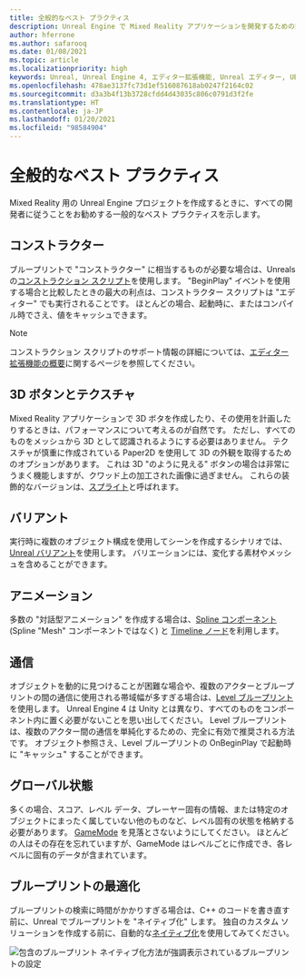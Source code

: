 ```yaml
---
title: 全般的なベスト プラクティス
description: Unreal Engine で Mixed Reality アプリケーションを開発するための推奨されるすべてのベスト プラクティスの最新情報を提供します。
author: hferrone
ms.author: safarooq
ms.date: 01/08/2021
ms.topic: article
ms.localizationpriority: high
keywords: Unreal, Unreal Engine 4, エディター拡張機能, Unreal エディター, UE4, HoloLens, HoloLens 2, Mixed Reality, 開発, ドキュメント, ガイド, 機能, Mixed Reality ヘッドセット, Windows Mixed Reality ヘッドセット, 仮想現実ヘッドセット, 移植, アップグレード
ms.openlocfilehash: 478ae3137fc73d1ef516087618ab0247f2164c02
ms.sourcegitcommit: d3a3b4f13b3728cfdd4d43035c806c0791d3f2fe
ms.translationtype: HT
ms.contentlocale: ja-JP
ms.lasthandoff: 01/20/2021
ms.locfileid: "98584904"
---
```

# <a name="general-best-practices"></a>全般的なベスト プラクティス

Mixed Reality 用の Unreal Engine プロジェクトを作成するときに、すべての開発者に従うことをお勧めする一般的なベスト プラクティスを示します。

## <a name="constructors"></a>コンストラクター

ブループリントで "コンストラクター" に相当するものが必要な場合は、Unreals の[コンストラクション スクリプト](https://docs.unrealengine.com/ProgrammingAndScripting/Blueprints/UserGuide/UserConstructionScript/index.html)を使用します。 "BeginPlay" イベントを使用する場合と比較したときの最大の利点は、コンストラクター スクリプトは "エディター" でも実行されることです。 ほとんどの場合、起動時に、またはコンパイル時でさえ、値をキャッシュできます。

> [!NOTE]
> コンストラクション スクリプトのサポート情報の詳細については、[エディター拡張機能の概要](unreal-editor-extensions.md#construction-scripts)に関するページを参照してください。

## <a name="3d-buttons-and-textures"></a>3D ボタンとテクスチャ

Mixed Reality アプリケーションで 3D ボタを作成したり、その使用を計画したりするときは、パフォーマンスについて考えるのが自然です。 ただし、すべてのものをメッシュから 3D として認識されるようにする必要はありません。 テクスチャが慎重に作成されている Paper2D を使用して 3D の外観を取得するためのオプションがあります。 これは 3D "のように見える" ボタンの場合は非常にうまく機能しますが、クワッド上の加工された画像に過ぎません。 これらの装飾的なバージョンは、[スプライト](https://docs.unrealengine.com/AnimatingObjects/Paper2D/Sprites/index.html)と呼ばれます。

## <a name="variants"></a>バリアント

実行時に複数のオブジェクト構成を使用してシーンを作成するシナリオでは、[Unreal バリアント](https://docs.unrealengine.com/Basics/Levels/Variants/index.html)を使用します。 バリエーションには、変化する素材やメッシュを含めることができます。 

## <a name="animation"></a>アニメーション

多数の "対話型アニメーション" を作成する場合は、[Spline コンポーネント](https://docs.unrealengine.com/API/Runtime/Engine/Components/USplineComponent/index.html) (Spline "Mesh" コンポーネントではなく) と [Timeline ノード](https://docs.unrealengine.com/ProgrammingAndScripting/Blueprints/UserGuide/Timelines/index.html)を利用します。 

<!-- You can find a comprehensive [video tutorial here](https://www.youtube.com/watch?v=bWXI91FdMtk&ab_channel=DoubleCrossGames). -->

## <a name="communications"></a>通信

オブジェクトを動的に見つけることが困難な場合や、複数のアクターとブループリントの間の通信に使用される帯域幅が多すぎる場合は、[Level ブループリント](https://docs.unrealengine.com/ProgrammingAndScripting/Blueprints/UserGuide/Types/LevelBlueprint/index.html)を使用します。 Unreal Engine 4 は Unity とは異なり、すべてのものをコンポーネント内に置く必要がないことを思い出してください。 Level ブループリントは、複数のアクター間の通信を単純化するための、完全に有効で推奨される方法です。 オブジェクト参照さえ、Level ブループリントの OnBeginPlay で起動時に "キャッシュ" することができます。

## <a name="global-state"></a>グローバル状態

多くの場合、スコア、レベル データ、プレーヤー固有の情報、または特定のオブジェクトにまったく属していない他のものなど、レベル固有の状態を格納する必要があります。 [GameMode](https://docs.unrealengine.com/en-US/InteractiveExperiences/Framework/GameMode/index.html) を見落とさないようにしてください。 ほとんどの人はその存在を忘れていますが、GameMode はレベルごとに作成でき、各レベルに固有のデータが含まれています。

## <a name="optimizing-blueprints"></a>ブループリントの最適化

ブループリントの検索に時間がかかりすぎる場合は、C++ のコードを書き直す前に、Unreal でブループリントを "ネイティブ化" します。 独自のカスタム ソリューションを作成する前に、自動的な[ネイティブ化](https://docs.unrealengine.com/ProgrammingAndScripting/Blueprints/TechnicalGuide/NativizingBlueprints/index.html)を使用してみてください。

![包含のブループリント ネイティブ化方法が強調表示されているブループリントの設定](images/unreal-general-practices-img-01.jpg)
